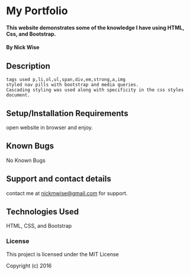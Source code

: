 # My Portfolio

#### This website demonstrates some of  the knowledge I have using HTML, Css, and Bootstrap.


#### By Nick Wise

## Description
    tags used p,li,ol,ul,span,div,em,strong,a,img
    styled nav pills with bootstrap and media queries.
    Cascading styling was used along with specificity in the css styles document.  


## Setup/Installation Requirements

 open website in browser and enjoy.

## Known Bugs

No Known Bugs

## Support and contact details

contact me at nickmwise@gmail.com for support.

## Technologies Used

HTML, CSS, and Bootstrap

### License

This project is licensed under the MIT License

Copyright (c) 2016
